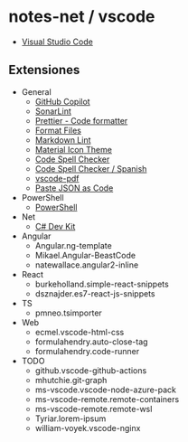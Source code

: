 # notes-net / vscode

- [Visual Studio Code](https://code.visualstudio.com/docs)

## Extensiones

- General
  - [GitHub Copilot](https://marketplace.visualstudio.com/items?itemName=GitHub.copilot)
  - [SonarLint](https://marketplace.visualstudio.com/items?itemName=SonarSource.sonarlint-vscode)
  - [Prettier - Code formatter](https://marketplace.visualstudio.com/items?itemName=esbenp.prettier-vscode)
  - [Format Files](https://marketplace.visualstudio.com/items?itemName=jbockle.jbockle-format-files)
  - [Markdown Lint](https://marketplace.visualstudio.com/items?itemName=DavidAnson.vscode-markdownlint)
  - [Material Icon Theme](https://marketplace.visualstudio.com/items?itemName=PKief.material-icon-theme)
  - [Code Spell Checker](https://marketplace.visualstudio.com/items?itemName=streetsidesoftware.code-spell-checker)
  - [Code Spell Checker / Spanish](https://marketplace.visualstudio.com/items?itemName=streetsidesoftware.code-spell-checker-spanish)
  - [vscode-pdf](https://marketplace.visualstudio.com/items?itemName=tomoki1207.pdf)
  - [Paste JSON as Code](https://marketplace.visualstudio.com/items?itemName=quicktype.quicktype)
- PowerShell
  - [PowerShell](https://marketplace.visualstudio.com/items?itemName=ms-vscode.PowerShell)
- Net
  - [C# Dev Kit](https://marketplace.visualstudio.com/items?itemName=ms-dotnettools.csdevkit)
- Angular
  - Angular.ng-template
  - Mikael.Angular-BeastCode
  - natewallace.angular2-inline
- React
  - burkeholland.simple-react-snippets
  - dsznajder.es7-react-js-snippets
- TS
  - pmneo.tsimporter
- Web
  - ecmel.vscode-html-css
  - formulahendry.auto-close-tag
  - formulahendry.code-runner
- TODO
  - github.vscode-github-actions
  - mhutchie.git-graph
  - ms-vscode.vscode-node-azure-pack
  - ms-vscode-remote.remote-containers
  - ms-vscode-remote.remote-wsl
  - Tyriar.lorem-ipsum
  - william-voyek.vscode-nginx
